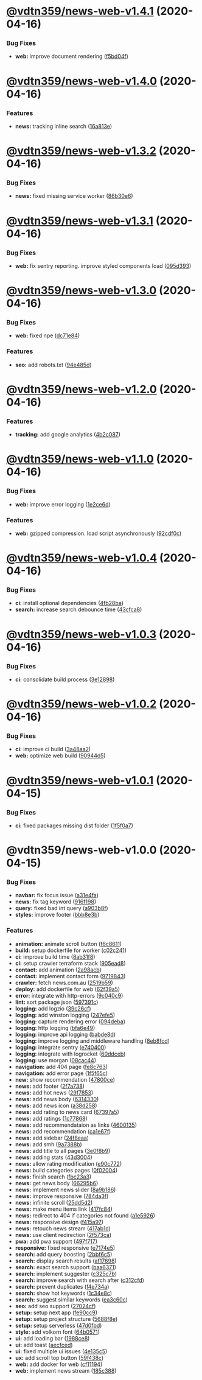 # [@vdtn359/news-web-v1.4.1](https://github.com/vdtn359/vdtn359-news/compare/@vdtn359/news-web-v1.4.0...@vdtn359/news-web-v1.4.1) (2020-04-16)


### Bug Fixes

* **web:** improve document rendering ([f5bd04f](https://github.com/vdtn359/vdtn359-news/commit/f5bd04f1c39c2be756df68e6ddfc415601eeaa95))

# [@vdtn359/news-web-v1.4.0](https://github.com/vdtn359/vdtn359-news/compare/@vdtn359/news-web-v1.3.2...@vdtn359/news-web-v1.4.0) (2020-04-16)


### Features

* **news:** tracking inline search ([16a813e](https://github.com/vdtn359/vdtn359-news/commit/16a813eb6ed1262538d2b3b4dad8923a744e2290))

# [@vdtn359/news-web-v1.3.2](https://github.com/vdtn359/vdtn359-news/compare/@vdtn359/news-web-v1.3.1...@vdtn359/news-web-v1.3.2) (2020-04-16)


### Bug Fixes

* **news:** fixed missing service worker ([86b30e6](https://github.com/vdtn359/vdtn359-news/commit/86b30e66b7950c633e9d1438b51c9925c8b7bde0))

# [@vdtn359/news-web-v1.3.1](https://github.com/vdtn359/vdtn359-news/compare/@vdtn359/news-web-v1.3.0...@vdtn359/news-web-v1.3.1) (2020-04-16)


### Bug Fixes

* **web:** fix sentry reporting. improve styled components load ([095d393](https://github.com/vdtn359/vdtn359-news/commit/095d3939dc6b5bcc7dc8f1498cc92013d01d2f41))

# [@vdtn359/news-web-v1.3.0](https://github.com/vdtn359/vdtn359-news/compare/@vdtn359/news-web-v1.2.0...@vdtn359/news-web-v1.3.0) (2020-04-16)


### Bug Fixes

* **web:** fixed npe ([dc71e84](https://github.com/vdtn359/vdtn359-news/commit/dc71e84f5392fa6e03f89b2e71a53acc99a460ec))


### Features

* **seo:** add robots.txt ([94e485d](https://github.com/vdtn359/vdtn359-news/commit/94e485dec0d5e49f4de05217a0f63ec7efde8278))

# [@vdtn359/news-web-v1.2.0](https://github.com/vdtn359/vdtn359-news/compare/@vdtn359/news-web-v1.1.0...@vdtn359/news-web-v1.2.0) (2020-04-16)


### Features

* **tracking:** add google analytics ([4b2c087](https://github.com/vdtn359/vdtn359-news/commit/4b2c087a6dbb48c9dd38894209d1ee7d464c3bf9))

# [@vdtn359/news-web-v1.1.0](https://github.com/vdtn359/vdtn359-news/compare/@vdtn359/news-web-v1.0.4...@vdtn359/news-web-v1.1.0) (2020-04-16)


### Bug Fixes

* **web:** improve error logging ([1e2ce6d](https://github.com/vdtn359/vdtn359-news/commit/1e2ce6de683f354949dd9c455c5a8234be28f453))


### Features

* **web:** gzipped compression. load script asynchronously ([92cdf0c](https://github.com/vdtn359/vdtn359-news/commit/92cdf0ce7131c16c5b3483b0e05e3477e6fffcb7))

# [@vdtn359/news-web-v1.0.4](https://github.com/vdtn359/vdtn359-news/compare/@vdtn359/news-web-v1.0.3...@vdtn359/news-web-v1.0.4) (2020-04-16)


### Bug Fixes

* **ci:** install optional dependencies ([4fb28ba](https://github.com/vdtn359/vdtn359-news/commit/4fb28baee7bb4b4fdf3a877ad025f6e36e6c7ac4))
* **search:** increase search debounce time ([43cfca8](https://github.com/vdtn359/vdtn359-news/commit/43cfca874418620ecceeb64320c8584044cf8cfc))

# [@vdtn359/news-web-v1.0.3](https://github.com/vdtn359/vdtn359-news/compare/@vdtn359/news-web-v1.0.2...@vdtn359/news-web-v1.0.3) (2020-04-16)


### Bug Fixes

* **ci:** consolidate build process ([3e12898](https://github.com/vdtn359/vdtn359-news/commit/3e128986aec63d4e1d5153e18a8e2e1ba1105e76))

# [@vdtn359/news-web-v1.0.2](https://github.com/vdtn359/vdtn359-news/compare/@vdtn359/news-web-v1.0.1...@vdtn359/news-web-v1.0.2) (2020-04-16)


### Bug Fixes

* **ci:** improve ci build ([3a48aa2](https://github.com/vdtn359/vdtn359-news/commit/3a48aa27e7cbab824ca424120093ceaed7efe898))
* **web:** optimize web build ([90944d5](https://github.com/vdtn359/vdtn359-news/commit/90944d50d79f00daad8c92716258ef888eebec59))

# [@vdtn359/news-web-v1.0.1](https://github.com/vdtn359/vdtn359-news/compare/@vdtn359/news-web-v1.0.0...@vdtn359/news-web-v1.0.1) (2020-04-15)


### Bug Fixes

* **ci:** fixed packages missing dist folder ([1f5f0a7](https://github.com/vdtn359/vdtn359-news/commit/1f5f0a7521298540e02db0e41c860c4be028a5f3))

# @vdtn359/news-web-v1.0.0 (2020-04-15)


### Bug Fixes

* **navbar:** fix focus issue ([a31e4fa](https://github.com/vdtn359/vdtn359-news/commit/a31e4faee5000dd8d2bcb2b8121dd4528ecc59d8))
* **news:** fix tag keyword ([916f198](https://github.com/vdtn359/vdtn359-news/commit/916f198c686120253ce8a7d89669def8fc4c7ce3))
* **query:** fixed bad int query ([a903b8f](https://github.com/vdtn359/vdtn359-news/commit/a903b8f84706ff1879428dfc30b2533b423525d5))
* **styles:** improve footer ([bbb8e3b](https://github.com/vdtn359/vdtn359-news/commit/bbb8e3b1adb5cb0b86b38d30a2cbe38f5a003150))


### Features

* **animation:** animate scroll button ([f6c8611](https://github.com/vdtn359/vdtn359-news/commit/f6c8611616491b6ffa462b8b18d04f11271fc93d))
* **build:** setup dockerfile for worker ([c02c241](https://github.com/vdtn359/vdtn359-news/commit/c02c2419bd95a5de3570b3207f026ca17e590c59))
* **ci:** improve build time ([8ab31f8](https://github.com/vdtn359/vdtn359-news/commit/8ab31f80a5b45f8c527b2f97e79e0f7d00171335))
* **ci:** setup crawler terraform stack ([905ead8](https://github.com/vdtn359/vdtn359-news/commit/905ead82d43663b8c0c44d22f2486f9e0c4c2551))
* **contact:** add animation ([2a98acb](https://github.com/vdtn359/vdtn359-news/commit/2a98acbe0f2e96e4040481c0fc588580d7675ee9))
* **contact:** implement contact form ([9719843](https://github.com/vdtn359/vdtn359-news/commit/971984310ac9ebb966f090bd9f0adcc0749fd524))
* **crawler:** fetch news.com.au ([2519b59](https://github.com/vdtn359/vdtn359-news/commit/2519b59dbeae58044bf9ecbca49ac0c9458cbac8))
* **deploy:** add dockerfile for web ([62f39a5](https://github.com/vdtn359/vdtn359-news/commit/62f39a5eae03012eadc1dfce56db3244c3b6213a))
* **error:** integrate with http-errors ([9c040c9](https://github.com/vdtn359/vdtn359-news/commit/9c040c9e84111e9edc91e30bd40d2e48bbfa2e57))
* **lint:** sort package json ([597391c](https://github.com/vdtn359/vdtn359-news/commit/597391cc5439f7ddf012bae9d94962f92a6de1d6))
* **logging:** add logzio ([39c26cf](https://github.com/vdtn359/vdtn359-news/commit/39c26cf1a5efecc749ca32f9f442f8392394fad5))
* **logging:** add winston logging ([247efe5](https://github.com/vdtn359/vdtn359-news/commit/247efe54dd7c652b7672f6926254d4d6448c2b8f))
* **logging:** capture rendering error ([094deba](https://github.com/vdtn359/vdtn359-news/commit/094deba8e9ac2ad43eb06fc12acc2d8d9c18d348))
* **logging:** http logging ([bfa6e49](https://github.com/vdtn359/vdtn359-news/commit/bfa6e49b0fb61938577afc4f2fb780fb0bd08d95))
* **logging:** improve api logging ([babde8d](https://github.com/vdtn359/vdtn359-news/commit/babde8dc2586fb5589854449b584bd461db9a4e8))
* **logging:** improve logging and middleware handling ([8eb8fcd](https://github.com/vdtn359/vdtn359-news/commit/8eb8fcd676d2a27221ca9f605b0c1cc563040b3d))
* **logging:** integrate sentry ([e740400](https://github.com/vdtn359/vdtn359-news/commit/e740400077d014ea7ae3fcb71db055edc8990278))
* **logging:** integrate with logrocket ([60ddceb](https://github.com/vdtn359/vdtn359-news/commit/60ddceb69658ceb32feea2380e4683e6b68d3112))
* **logging:** use morgan ([08cac44](https://github.com/vdtn359/vdtn359-news/commit/08cac44cbf28751fd82573ad29bc85f467419d19))
* **navigation:** add 404 page ([fe8c763](https://github.com/vdtn359/vdtn359-news/commit/fe8c763c5546a77149c01eabe132e5b6fa62c2b0))
* **navigation:** add error page ([1f5f65c](https://github.com/vdtn359/vdtn359-news/commit/1f5f65cfe8eaf29ee833e9002fc51996092e5d11))
* **new:** show recommendation ([47800ce](https://github.com/vdtn359/vdtn359-news/commit/47800ce3114c29225ca032fa426cd7cfd911308e))
* **news:** add footer ([2f7a738](https://github.com/vdtn359/vdtn359-news/commit/2f7a738d1452fb41fb1a29a7f3b3a6e028b5d41e))
* **news:** add hot news ([29f7853](https://github.com/vdtn359/vdtn359-news/commit/29f7853f2fe148052cca230a1bec54eefb5a6369))
* **news:** add news body ([6314330](https://github.com/vdtn359/vdtn359-news/commit/6314330e58e3125ff0c1e2a1bcc5f0ca21f12e0d))
* **news:** add news icon ([a38d258](https://github.com/vdtn359/vdtn359-news/commit/a38d258ac98554ad3ba1d09966ba48e371aafd2f))
* **news:** add rating to news card ([67397a5](https://github.com/vdtn359/vdtn359-news/commit/67397a520e55cc33038cc0f4c66b14218547aa61))
* **news:** add ratings ([1c77868](https://github.com/vdtn359/vdtn359-news/commit/1c7786816a63191177d312c80d07775f362a0dfa))
* **news:** add recommendataion as links ([4600135](https://github.com/vdtn359/vdtn359-news/commit/46001350dc6ce8c5d682fb13252b3083fc2013ad))
* **news:** add recommendation ([ca1e67f](https://github.com/vdtn359/vdtn359-news/commit/ca1e67f9cc262c4cee535f6ba44bb18fccbb9b7a))
* **news:** add sidebar ([24f8eaa](https://github.com/vdtn359/vdtn359-news/commit/24f8eaa18dc963826390abde0b8590a1fe5928fa))
* **news:** add smh ([9a7388b](https://github.com/vdtn359/vdtn359-news/commit/9a7388b818b9220868333331d613ac74b676cb27))
* **news:** add title to all pages ([3e0f8b9](https://github.com/vdtn359/vdtn359-news/commit/3e0f8b971f91a24e44552dc1a01e7c6be8b2141c))
* **news:** adding stats ([43d3004](https://github.com/vdtn359/vdtn359-news/commit/43d30047bd783407df532896a4d432b830593934))
* **news:** allow rating modification ([e90c772](https://github.com/vdtn359/vdtn359-news/commit/e90c7726ce3de77768fd7e23ba0c25a5a9233521))
* **news:** build categories pages ([0f02004](https://github.com/vdtn359/vdtn359-news/commit/0f02004890c87f09ef84135d80aeef276c79165b))
* **news:** finish search ([fbc23a3](https://github.com/vdtn359/vdtn359-news/commit/fbc23a3c64f5d803ea99c2abb7cffd6fbaa2a910))
* **news:** get news body ([66295b6](https://github.com/vdtn359/vdtn359-news/commit/66295b6c37a623508bef18d59436c30523ebdb16))
* **news:** implement news slider ([8a9b186](https://github.com/vdtn359/vdtn359-news/commit/8a9b18689eb6216262347b66a61e5e47c9459867))
* **news:** improve responsive ([784da3f](https://github.com/vdtn359/vdtn359-news/commit/784da3f12c1c2ddf6b0b034f5aca1077fc4d7268))
* **news:** infinite scroll ([25dd5d2](https://github.com/vdtn359/vdtn359-news/commit/25dd5d20fc93d7a2e3d594ce92374513b25f006b))
* **news:** make menu items link ([417fc84](https://github.com/vdtn359/vdtn359-news/commit/417fc840ad7baf6cc2fcba0c42193a74257995f1))
* **news:** redirect to 404 if categories not found ([a1e5926](https://github.com/vdtn359/vdtn359-news/commit/a1e59264d5f34d2512f950bd68afa404639bffec))
* **news:** responsive design ([f415a97](https://github.com/vdtn359/vdtn359-news/commit/f415a974f620c71afe11824691c48cb59705df96))
* **news:** retouch news stream ([417ab1d](https://github.com/vdtn359/vdtn359-news/commit/417ab1de0df80ce66be2a3f4b9304a400d2a2a66))
* **news:** use client redirection ([2f573ca](https://github.com/vdtn359/vdtn359-news/commit/2f573cacef05b6973266400a749be5f93bb8efe5))
* **pwa:** add pwa support ([497f717](https://github.com/vdtn359/vdtn359-news/commit/497f717bd5fdc65efb57d7ffd0b1f7691d0f775a))
* **responsive:** fixed responsive ([e7174e5](https://github.com/vdtn359/vdtn359-news/commit/e7174e59e6ba0d44a8766b17f1ba7651b2284e59))
* **search:** add query boosting ([2bbf6c5](https://github.com/vdtn359/vdtn359-news/commit/2bbf6c5b43fce8f369913037ff5c680c97772e0d))
* **search:** display search results ([af17698](https://github.com/vdtn359/vdtn359-news/commit/af176986d44d210dd8f1adfe4f832f6f47b1089f))
* **search:** exact search support ([baa6371](https://github.com/vdtn359/vdtn359-news/commit/baa63710b5522e756fa552f86d24d3bdf2d90204))
* **search:** implement suggester ([c325c7b](https://github.com/vdtn359/vdtn359-news/commit/c325c7b4a7dc381b122c7fb0fa535423630f7ff3))
* **search:** improve search with search after ([c312cfd](https://github.com/vdtn359/vdtn359-news/commit/c312cfddfdc7ace793f07450c0fe33ca498e4ee1))
* **search:** prevent duplicates ([f4e734a](https://github.com/vdtn359/vdtn359-news/commit/f4e734a04b72a0c101f1a8027abf32957961e3b9))
* **search:** show hot keywords ([1c34e8c](https://github.com/vdtn359/vdtn359-news/commit/1c34e8cbbbf78718b6f131da50cb1b725113c412))
* **search:** suggest similar keywords ([ea3c60c](https://github.com/vdtn359/vdtn359-news/commit/ea3c60c198efa635649aab20992d7fb0f25655da))
* **seo:** add seo support ([27024cf](https://github.com/vdtn359/vdtn359-news/commit/27024cfb4ebf8cda3a7f9b3b4b8c7577c258d861))
* **setup:** setup next app ([fe90cc9](https://github.com/vdtn359/vdtn359-news/commit/fe90cc94969198a4aa935c2e24cb1c3455575bfc))
* **setup:** setup project structure ([5688f8e](https://github.com/vdtn359/vdtn359-news/commit/5688f8e92c22872aad104b31689af198e9033945))
* **setup:** setup serverless ([47d0fbd](https://github.com/vdtn359/vdtn359-news/commit/47d0fbd46d1d9a2ff978b458ddaef0df983b25f6))
* **style:** add volkorn font ([64b0571](https://github.com/vdtn359/vdtn359-news/commit/64b0571c7c86837ddc4a6e6a07e5d0a22861f3a5))
* **ui:** add loading bar ([1988ce8](https://github.com/vdtn359/vdtn359-news/commit/1988ce8e2718bcde7a7bc6c0afca1373b8c37038))
* **ui:** add toast ([aecfced](https://github.com/vdtn359/vdtn359-news/commit/aecfceddf5e1dac3a261c9ee7a066fa43929f59b))
* **ui:** fixed multiple ui issues ([4e135c5](https://github.com/vdtn359/vdtn359-news/commit/4e135c58d32436404c7ee0c68499cc749cb42d32))
* **ux:** add scroll top button ([59f438c](https://github.com/vdtn359/vdtn359-news/commit/59f438c8f963023680e5dbb6bd01dfa0e355b255))
* **web:** add docker for web ([cf11194](https://github.com/vdtn359/vdtn359-news/commit/cf111949b946392a8d924abba329bdb99ba82f77))
* **web:** implement news stream ([185c388](https://github.com/vdtn359/vdtn359-news/commit/185c388ac4dd3f10d94275a9dbe0d4443fab8307))
